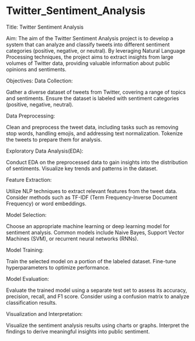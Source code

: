 # Twitter_Sentiment_Analysis

Title: Twitter Sentiment Analysis

Aim:
The aim of the Twitter Sentiment Analysis project is to develop a system that can analyze and classify tweets into different sentiment categories (positive, negative, or neutral). 
By leveraging Natural Language Processing techniques, the project aims to extract insights from large volumes of Twitter data, providing valuable information about public opinions and sentiments.

Objectives:
Data Collection:

Gather a diverse dataset of tweets from Twitter, covering a range of topics and sentiments.
Ensure the dataset is labeled with sentiment categories (positive, negative, neutral).

Data Preprocessing:

Clean and preprocess the tweet data, including tasks such as removing stop words, handling emojis, and addressing text normalization.
Tokenize the tweets to prepare them for analysis.

Exploratory Data Analysis(EDA):

Conduct EDA on the preprocessed data to gain insights into the distribution of sentiments.
Visualize key trends and patterns in the dataset.

Feature Extraction:

Utilize NLP techniques to extract relevant features from the tweet data.
Consider methods such as TF-IDF (Term Frequency-Inverse Document Frequency) or word embeddings.

Model Selection:

Choose an appropriate machine learning or deep learning model for sentiment analysis.
Common models include Naive Bayes, Support Vector Machines (SVM), or recurrent neural networks (RNNs).

Model Training:

Train the selected model on a portion of the labeled dataset.
Fine-tune hyperparameters to optimize performance.

Model Evaluation:

Evaluate the trained model using a separate test set to assess its accuracy, precision, recall, and F1 score.
Consider using a confusion matrix to analyze classification results.

Visualization and Interpretation:

Visualize the sentiment analysis results using charts or graphs.
Interpret the findings to derive meaningful insights into public sentiment.
